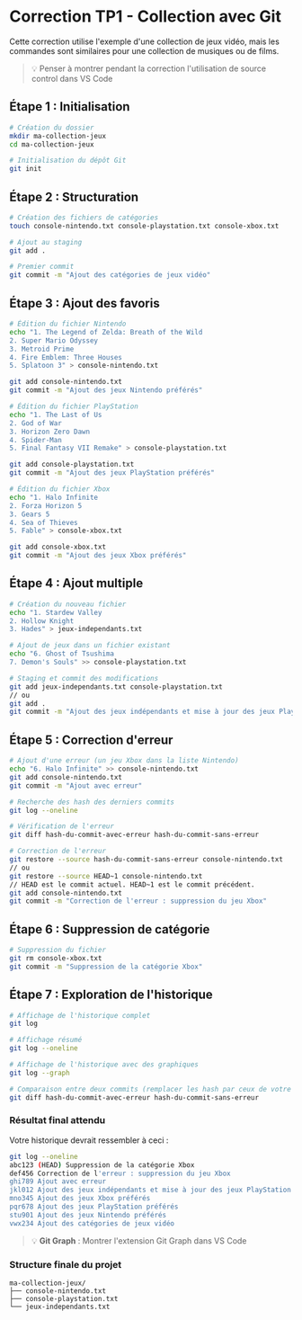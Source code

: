 # Correction TP1 - Collection avec Git

Cette correction utilise l'exemple d'une collection de jeux vidéo, mais les commandes sont similaires pour une collection de musiques ou de films.

> 💡 Penser à montrer pendant la correction l'utilisation de source control dans VS Code

## Étape 1 : Initialisation

```bash
# Création du dossier
mkdir ma-collection-jeux
cd ma-collection-jeux

# Initialisation du dépôt Git
git init
```

## Étape 2 : Structuration

```bash
# Création des fichiers de catégories
touch console-nintendo.txt console-playstation.txt console-xbox.txt

# Ajout au staging
git add .

# Premier commit
git commit -m "Ajout des catégories de jeux vidéo"
```

## Étape 3 : Ajout des favoris

```bash
# Édition du fichier Nintendo
echo "1. The Legend of Zelda: Breath of the Wild
2. Super Mario Odyssey
3. Metroid Prime
4. Fire Emblem: Three Houses
5. Splatoon 3" > console-nintendo.txt

git add console-nintendo.txt
git commit -m "Ajout des jeux Nintendo préférés"

# Édition du fichier PlayStation
echo "1. The Last of Us
2. God of War
3. Horizon Zero Dawn
4. Spider-Man
5. Final Fantasy VII Remake" > console-playstation.txt

git add console-playstation.txt
git commit -m "Ajout des jeux PlayStation préférés"

# Édition du fichier Xbox
echo "1. Halo Infinite
2. Forza Horizon 5
3. Gears 5
4. Sea of Thieves
5. Fable" > console-xbox.txt

git add console-xbox.txt
git commit -m "Ajout des jeux Xbox préférés"
```

## Étape 4 : Ajout multiple

```bash
# Création du nouveau fichier
echo "1. Stardew Valley
2. Hollow Knight
3. Hades" > jeux-independants.txt

# Ajout de jeux dans un fichier existant
echo "6. Ghost of Tsushima
7. Demon's Souls" >> console-playstation.txt

# Staging et commit des modifications
git add jeux-independants.txt console-playstation.txt
// ou
git add .
git commit -m "Ajout des jeux indépendants et mise à jour des jeux PlayStation"
```

## Étape 5 : Correction d'erreur

```bash
# Ajout d'une erreur (un jeu Xbox dans la liste Nintendo)
echo "6. Halo Infinite" >> console-nintendo.txt
git add console-nintendo.txt
git commit -m "Ajout avec erreur"

# Recherche des hash des derniers commits
git log --oneline

# Vérification de l'erreur
git diff hash-du-commit-avec-erreur hash-du-commit-sans-erreur

# Correction de l'erreur
git restore --source hash-du-commit-sans-erreur console-nintendo.txt
// ou
git restore --source HEAD~1 console-nintendo.txt
// HEAD est le commit actuel. HEAD~1 est le commit précédent.
git add console-nintendo.txt
git commit -m "Correction de l'erreur : suppression du jeu Xbox"
```

## Étape 6 : Suppression de catégorie

```bash
# Suppression du fichier
git rm console-xbox.txt
git commit -m "Suppression de la catégorie Xbox"
```

## Étape 7 : Exploration de l'historique

```bash
# Affichage de l'historique complet
git log

# Affichage résumé
git log --oneline

# Affichage de l'historique avec des graphiques
git log --graph

# Comparaison entre deux commits (remplacer les hash par ceux de votre historique)
git diff hash-du-commit-avec-erreur hash-du-commit-sans-erreur
```

### Résultat final attendu

Votre historique devrait ressembler à ceci :

```bash
git log --oneline
abc123 (HEAD) Suppression de la catégorie Xbox
def456 Correction de l'erreur : suppression du jeu Xbox
ghi789 Ajout avec erreur
jkl012 Ajout des jeux indépendants et mise à jour des jeux PlayStation
mno345 Ajout des jeux Xbox préférés
pqr678 Ajout des jeux PlayStation préférés
stu901 Ajout des jeux Nintendo préférés
vwx234 Ajout des catégories de jeux vidéo
```

> 💡 **Git Graph** : Montrer l'extension Git Graph dans VS Code

### Structure finale du projet

```
ma-collection-jeux/
├── console-nintendo.txt
├── console-playstation.txt
└── jeux-independants.txt
```
